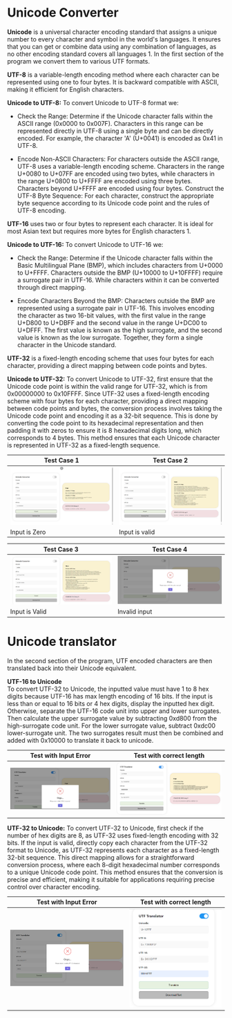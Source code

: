 # Unicode Converter
**Unicode** is a universal character encoding standard that assigns a unique number to every character and symbol in the world's languages. It ensures that you can get or combine data using any combination of languages, as no other encoding standard covers all languages 1.
In the first section of the program we convert them to various UTF formats. 


**UTF-8** is a variable-length encoding method where each character can be represented using one to four bytes. It is backward compatible with ASCII, making it efficient for English characters.

**Unicode to UTF-8:** 
To convert Unicode to UTF-8 format we:

- Check the Range: Determine if the Unicode character falls within the ASCII range (0x0000 to 0x007F). Characters in this range can be represented directly in UTF-8 using a single byte and can be directly encoded. For example, the character 'A' (U+0041) is encoded as 0x41 in UTF-8.

- Encode Non-ASCII Characters: For characters outside the ASCII range, UTF-8 uses a variable-length encoding scheme. Characters in the range U+0080 to U+07FF are encoded using two bytes, while characters in the range U+0800 to U+FFFF are encoded using three bytes. Characters beyond U+FFFF are encoded using four bytes.
Construct the UTF-8 Byte Sequence: For each character, construct the appropriate byte sequence according to its Unicode code point and the rules of UTF-8 encoding.

**UTF-16** uses two or four bytes to represent each character. It is ideal for most Asian text but requires more bytes for English characters 1.

**Unicode to UTF-16:**
To convert Unicode to UTF-16 we:

- Check the Range: Determine if the Unicode character falls within the Basic Multilingual Plane (BMP), which includes characters from U+0000 to U+FFFF. Characters outside the BMP (U+10000 to U+10FFFF) require a surrogate pair in UTF-16. While characters within it can be converted through direct mapping.

- Encode Characters Beyond the BMP: Characters outside the BMP are represented using a surrogate pair in UTF-16. This involves encoding the character as two 16-bit values, with the first value in the range U+D800 to U+DBFF and the second value in the range U+DC00 to U+DFFF. The first value is known as the high surrogate, and the second value is known as the low surrogate. Together, they form a single character in the Unicode standard.

**UTF-32** is a fixed-length encoding scheme that uses four bytes for each character, providing a direct mapping between code points and bytes.

**Unicode to UTF-32:**
To convert Unicode to UTF-32, first ensure that the Unicode code point is within the valid range for UTF-32, which is from 0x00000000 to 0x10FFFF. Since UTF-32 uses a fixed-length encoding scheme with four bytes for each character, providing a direct mapping between code points and bytes, the conversion process involves taking the Unicode code point and encoding it as a 32-bit sequence. This is done by converting the code point to its hexadecimal representation and then padding it with zeros to ensure it is 8 hexadecimal digits long, which corresponds to 4 bytes. This method ensures that each Unicode character is represented in UTF-32 as a fixed-length sequence.

| Test Case 1 | Test Case 2 |
| ------- | ------- |
| ![Test 1](T1.png) | ![Test 2](T2.png) |
| Input is Zero| Input is valid |

| Test Case 3 | Test Case 4 |
| ------- | ------- |
| ![Test 3](T3.png) | ![Test 4](T4.png) |
| Input is Valid | Invalid input |

# Unicode translator 
In the second section of the program, UTF encoded characters are then translated back into their Unicode equivalent. 

**UTF-16 to Unicode** <br>
To convert UTF-32 to Unicode, the inputted value must have 1 to 8 hex digits because UTF-16 has max length encoding of 16 bits. If the input is less than or equal to 16 bits or 4 hex digits, display the inputted hex digit. Otherwise, separate the UTF-16 code unit into upper and lower surrogates. Then calculate the upper surrogate value by subtracting 0xd800 from the high-surrogate code unit. For the lower surrogate value, subtract 0xdc00 lower-surrogate unit. The two surrogates result must then be combined and added with 0x10000 to translate it back to unicode.

| Test with Input Error| Test with correct length |
| ------- | ------- |
|![UTF16_Unicode](TranslateUTF16-error.png)|![UTF16_Unicode](TranslateUTF16-accept.png)|

**UTF-32 to Unicode:**
To convert UTF-32 to Unicode, first check if the number of hex digits are 8, as UTF-32 uses fixed-length encoding with 32 bits. If the input is valid, directly copy each character from the UTF-32 format to Unicode, as UTF-32 represents each character as a fixed-length 32-bit sequence. This direct mapping allows for a straightforward conversion process, where each 8-digit hexadecimal number corresponds to a unique Unicode code point. This method ensures that the conversion is precise and efficient, making it suitable for applications requiring precise control over character encoding.

| Test with Input Error| Test with correct length |
| ------- | ------- |
|![UTF32_Unicode](UTF32.png)|![UTF32_Unicode](UTF32-error.png)|
